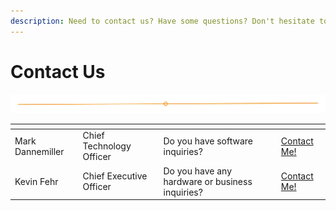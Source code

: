 ```yaml
---
description: Need to contact us? Have some questions? Don't hesitate to ask!
---
```


# Contact Us

<img src="../.gitbook/assets/file.excalidraw.svg" alt="" class="gitbook-drawing">

<table data-view="cards" data-full-width="false"><thead><tr><th></th><th></th><th></th><th></th></tr></thead><tbody><tr><td>Mark Dannemiller</td><td>Chief Technology Officer</td><td>Do you have software inquiries?</td><td><a href="mailto:mark@deltaroboticsinc.com">Contact Me!</a></td></tr><tr><td>Kevin Fehr</td><td>Chief Executive Officer</td><td>Do you have any hardware or business inquiries?</td><td><a href="mailto:kevin.fehr@deltaroboticsinc.com">Contact Me!</a></td></tr></tbody></table>

